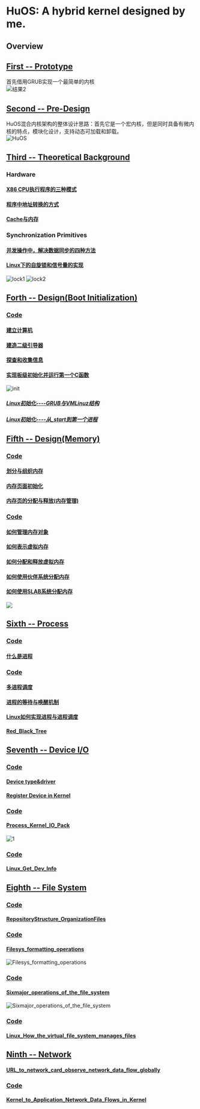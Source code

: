 # HuOS: A hybrid kernel designed by me.
## Overview
## [First -- Prototype](./week1/README.md)  
首先借用GRUB实现一个最简单的内核  
![结果2](./week1/images/res2.png)

## [Second -- Pre-Design](./week2/README.md)
HuOS混合内核架构的整体设计思路：首先它是一个宏内核，但是同时具备有微内核的特点，模块化设计，支持动态可加载和卸载。    
![HuOS](./images/HuOS.png)  

## [Third -- Theoretical Background](./week3/README.md)
### Hardware  
#### [X86 CPU执行程序的三种模式](./week3/x86_mode/README.md)  
#### [程序中地址转换的方式](./week3/address_transfer/README.md)  
#### [Cache与内存](./week3/cache%26mem/README.md)
### Synchronization Primitives
#### [并发操作中，解决数据同步的四种方法](./week3/Data_Synchronization/README.md)
#### [Linux下的自旋锁和信号量的实现](./week3/Data_Synchronization/README.md)
![lock1](./images/lock1.png)
![lock2](./images/lock2.png)

## [Forth -- Design(Boot Initialization)](./week4/README.md)
### [Code](./week4/HuOS3.0/)
#### [建立计算机](./week4/Build_Com/README.md)
#### [建造二级引导器](./week4/Build_sec_bootstrap/README.md)
#### [探查和收集信息](./week4/Get_Info/README.md)
#### [实现板级初始化并运行第一个C函数](./week4/init_run_c_code/README.md)
![init](./week4/images/res3.jpg)
##### [Linux初始化----GRUB与VMLinuz结构](./week4/linux_init1/GRUB_VMLinuz.md)
##### [Linux初始化----从_start到第一个进程](./week4/linux_init2/first_process.md)

## [Fifth -- Design(Memory)](./week5/README.md)
### [Code](./week5/HuOS4.0/)
#### [划分与组织内存](./week5/Divide_Organize_Memory1/README.md)
#### [内存页面初始化](./week5/Divide_Organize_Memory2/README.md)
#### [内存页的分配与释放(内存管理)](./week5/Divide_Organize_Memory3/README.md)
### [Code](./week5/HuOS5.0/)
#### [如何管理内存对象](./week5/Manage_Memory_Object/README.md)
#### [如何表示虚拟内存](./week5/virtual_memory/README.md)
#### [如何分配和释放虚拟内存](./week5/operate_virtual_memory/README.md)
#### [如何使用伙伴系统分配内存](./week5/buddy_system/README.md)
#### [如何使用SLAB系统分配内存](./week5/slab_system/README.md)
![](./week4/images/res3.jpg)  

## [Sixth -- Process](./week6/README.md)
### [Code](./week6/HuOS6.0/)
#### [什么是进程](./week6/What_is_Process/README.md)
### [Code](./week6/HuOS7.0/)
#### [多进程调度](./week6/Manage_Process/README.md)
#### [进程的等待与唤醒机制](./week6/Process_weak_wait/README.md)
#### [Linux如何实现进程与进程调度](./week6/Linux_Process/README.md)
#### [Red_Black_Tree](./week6/red_black_tree/README.md)

## [Seventh -- Device I/O](./week7/README.md)
### [Code](./week7/HuOS8.0/)
#### [Device type&driver](./week7//Device_type_driver/README.md)
#### [Register Device in Kernel](./week7/Reg_Dev_in_Kernel/README.md)
### [Code](./week7/HuOS9.0/)
#### [Process_Kernel_IO_Pack](./week7/Process_Kernel_IO_Pack/README.md)
![1](./week7/Get_Dev_Info/images/4.png)  
### [Code](./week7/HuOS10.0/)
#### [Linux_Get_Dev_Info](./week7/Get_Dev_Info/README.md)

## [Eighth -- File System](./week8/README.md)
### [Code](./week8/HuOS11.0/)
#### [RepositoryStructure_OrganizationFiles](./week8/RepositoryStructure_OrganizationFiles/README.md)
### [Code](./week8/HuOS12.0/)
#### [Filesys_formatting_operations](./week8/Filesys_formatting_operations/README.md)
![Filesys_formatting_operations](./week8/Filesys_formatting_operations/images/1.png)  
### [Code](./week8/HuOS13.0/)  
#### [Sixmajor_operations_of_the_file_system](./week8/Sixmajor_operations_of_the_file_system/README.md)
![Sixmajor_operations_of_the_file_system](./week8/Sixmajor_operations_of_the_file_system/images/1.png)  
### [Code](./week8/HuOS14.0/)  
#### [Linux_How_the_virtual_file_system_manages_files](./week8/Linux_How_the_virtual_file_system_manages_files/README.md)  

## [Ninth -- Network](./week9/README.md)
#### [URL_to_network_card_observe_network_data_flow_globally](./week9/URL_to_network_card_observe_network_data_flow_globally/README.md)
### [Code](./week9/HuOS15.0/)
#### [Kernel_to_Application_Network_Data_Flows_in_Kernel](./week9/Kernel_to_Application_Network_Data_Flows_in_Kernel/README.md)